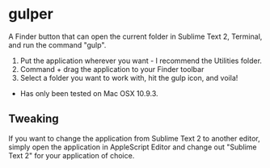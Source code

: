 gulper
=======

A Finder button that can open the current folder in Sublime Text 2, Terminal, and run the command "gulp".

1. Put the application wherever you want - I recommend the Utilities folder. 
2. Command + drag the application to your Finder toolbar
3. Select a folder you want to work with, hit the gulp icon, and voila!

* Has only been tested on Mac OSX 10.9.3.

## Tweaking

If you want to change the application from Sublime Text 2 to another editor, simply open the application in AppleScript Editor and change out "Sublime Text 2" for your application of choice. 
